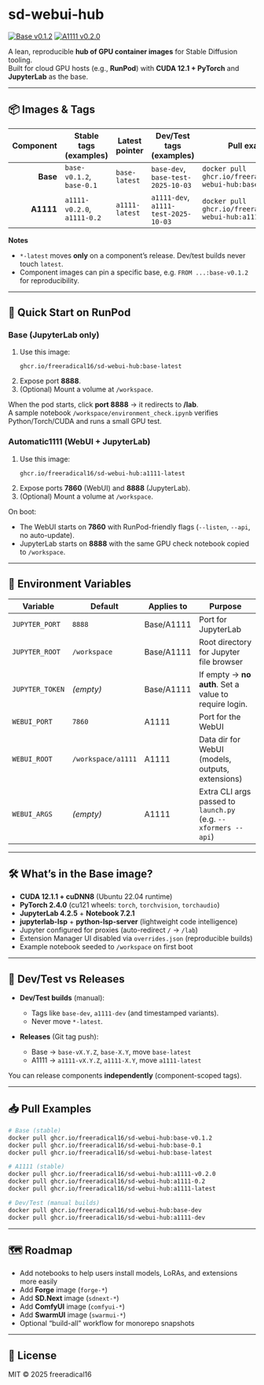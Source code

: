 # sd-webui-hub

[![Base v0.1.2](https://img.shields.io/badge/base-v0.1.2-blue?logo=docker&label=base)](https://github.com/freeradical16/sd-webui-hub/pkgs/container/sd-webui-hub/533618479?tag=base-v0.1.2)
[![A1111 v0.2.0](https://img.shields.io/badge/a1111-v0.2.0-purple?logo=docker&label=a1111)](https://github.com/freeradical16/sd-webui-hub/pkgs/container/sd-webui-hub/534121884?tag=a1111-v0.2.0)

A lean, reproducible **hub of GPU container images** for Stable Diffusion tooling.  
Built for cloud GPU hosts (e.g., **RunPod**) with **CUDA 12.1 + PyTorch** and **JupyterLab** as the base.

---

## 📦 Images & Tags

| Component | Stable tags (examples)                           | Latest pointer    | Dev/Test tags (examples)         | Pull example |
|----------:|--------------------------------------------------|------------------|----------------------------------|--------------|
| **Base**  | `base-v0.1.2`, `base-0.1`                       | `base-latest`    | `base-dev`, `base-test-2025-10-03` | `docker pull ghcr.io/freeradical16/sd-webui-hub:base-v0.1.2` |
| **A1111** | `a1111-v0.2.0`, `a1111-0.2`                     | `a1111-latest`   | `a1111-dev`, `a1111-test-2025-10-03` | `docker pull ghcr.io/freeradical16/sd-webui-hub:a1111-v0.2.0` |

**Notes**
- `*-latest` moves **only** on a component’s release. Dev/test builds never touch `latest`.
- Component images can pin a specific base, e.g. `FROM ...:base-v0.1.2` for reproducibility.

---

## 🚀 Quick Start on RunPod

### Base (JupyterLab only)
1. Use this image:
   ```
   ghcr.io/freeradical16/sd-webui-hub:base-latest
   ```
2. Expose port **8888**.
3. (Optional) Mount a volume at `/workspace`.

When the pod starts, click **port 8888** → it redirects to **/lab**.  
A sample notebook `/workspace/environment_check.ipynb` verifies Python/Torch/CUDA and runs a small GPU test.

### Automatic1111 (WebUI + JupyterLab)
1. Use this image:
   ```
   ghcr.io/freeradical16/sd-webui-hub:a1111-latest
   ```
2. Expose ports **7860** (WebUI) and **8888** (JupyterLab).
3. (Optional) Mount a volume at `/workspace`.

On boot:
- The WebUI starts on **7860** with RunPod-friendly flags (`--listen`, `--api`, no auto-update).
- JupyterLab starts on **8888** with the same GPU check notebook copied to `/workspace`.

---

## 🔧 Environment Variables

| Variable         | Default            | Applies to | Purpose                                                      |
|------------------|--------------------|------------|--------------------------------------------------------------|
| `JUPYTER_PORT`   | `8888`             | Base/A1111 | Port for JupyterLab                                          |
| `JUPYTER_ROOT`   | `/workspace`       | Base/A1111 | Root directory for Jupyter file browser                      |
| `JUPYTER_TOKEN`  | *(empty)*          | Base/A1111 | If empty → **no auth**. Set a value to require login.        |
| `WEBUI_PORT`     | `7860`             | A1111      | Port for the WebUI                                           |
| `WEBUI_ROOT`     | `/workspace/a1111` | A1111      | Data dir for WebUI (models, outputs, extensions)             |
| `WEBUI_ARGS`     | *(empty)*          | A1111      | Extra CLI args passed to `launch.py` (e.g. `--xformers --api`) |

---

## 🛠 What’s in the Base image?

- **CUDA 12.1.1 + cuDNN8** (Ubuntu 22.04 runtime)  
- **PyTorch 2.4.0** (cu121 wheels: `torch`, `torchvision`, `torchaudio`)  
- **JupyterLab 4.2.5** + **Notebook 7.2.1**  
- **jupyterlab-lsp** + **python-lsp-server** (lightweight code intelligence)  
- Jupyter configured for proxies (auto-redirect `/` → `/lab`)  
- Extension Manager UI disabled via `overrides.json` (reproducible builds)  
- Example notebook seeded to `/workspace` on first boot

---

## 🧪 Dev/Test vs Releases

- **Dev/Test builds** (manual):  
  - Tags like `base-dev`, `a1111-dev` (and timestamped variants).  
  - Never move `*-latest`.

- **Releases** (Git tag push):  
  - Base → `base-vX.Y.Z`, `base-X.Y`, move `base-latest`  
  - A1111 → `a1111-vX.Y.Z`, `a1111-X.Y`, move `a1111-latest`

You can release components **independently** (component-scoped tags).

---

## 📥 Pull Examples

```bash
# Base (stable)
docker pull ghcr.io/freeradical16/sd-webui-hub:base-v0.1.2
docker pull ghcr.io/freeradical16/sd-webui-hub:base-0.1
docker pull ghcr.io/freeradical16/sd-webui-hub:base-latest

# A1111 (stable)
docker pull ghcr.io/freeradical16/sd-webui-hub:a1111-v0.2.0
docker pull ghcr.io/freeradical16/sd-webui-hub:a1111-0.2
docker pull ghcr.io/freeradical16/sd-webui-hub:a1111-latest

# Dev/Test (manual builds)
docker pull ghcr.io/freeradical16/sd-webui-hub:base-dev
docker pull ghcr.io/freeradical16/sd-webui-hub:a1111-dev
```

---

## 🗺 Roadmap

- Add notebooks to help users install models, LoRAs, and extensions more easily  
- Add **Forge** image (`forge-*`)  
- Add **SD.Next** image (`sdnext-*`)  
- Add **ComfyUI** image (`comfyui-*`)  
- Add **SwarmUI** image (`swarmui-*`)  
- Optional “build-all” workflow for monorepo snapshots

---

## 📄 License

MIT © 2025 freeradical16
